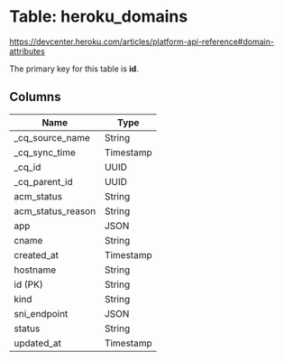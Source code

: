 # Table: heroku_domains

https://devcenter.heroku.com/articles/platform-api-reference#domain-attributes

The primary key for this table is **id**.


## Columns
| Name          | Type          |
| ------------- | ------------- |
|_cq_source_name|String|
|_cq_sync_time|Timestamp|
|_cq_id|UUID|
|_cq_parent_id|UUID|
|acm_status|String|
|acm_status_reason|String|
|app|JSON|
|cname|String|
|created_at|Timestamp|
|hostname|String|
|id (PK)|String|
|kind|String|
|sni_endpoint|JSON|
|status|String|
|updated_at|Timestamp|